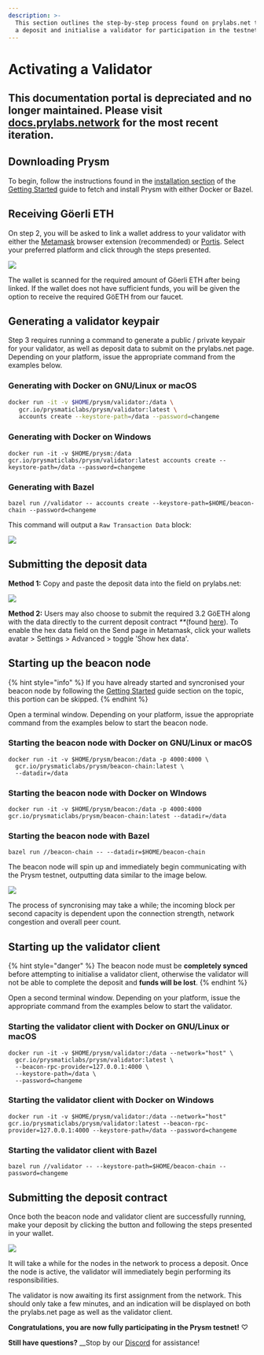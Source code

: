 ```yaml
---
description: >-
  This section outlines the step-by-step process found on prylabs.net to submit
  a deposit and initialise a validator for participation in the testnet.
---
```


# Activating a Validator

## This documentation portal is depreciated and no longer maintained. Please visit [docs.prylabs.network](https://docs.prylabs.network) for the most recent iteration.

## Downloading Prysm

To begin, follow the instructions found in the [installation section](./#installing-prysm) of the [Getting Started](./) guide to fetch and install Prysm with either Docker or Bazel.

## Receiving Göerli ETH

On step 2, you will be asked to link a wallet address to your validator with either the [Metamask](https://metamask.io/) browser extension \(recommended\) or [Portis](https://portis.io). Select your preferred platform and click through the steps presented.

![](.gitbook/assets/2%20%281%29.png)

The wallet is scanned for the required amount of Göerli ETH after being linked. If the wallet does not have sufficient funds, you will be given the option to receive the required GöETH from our faucet.

## Generating a validator keypair

Step 3 requires running a command to generate a public / private keypair for your validator, as well as deposit data to submit on the prylabs.net page. Depending on your platform, issue the appropriate command from the examples below.

### Generating with Docker on GNU/Linux or macOS

```bash
docker run -it -v $HOME/prysm/validator:/data \
   gcr.io/prysmaticlabs/prysm/validator:latest \
   accounts create --keystore-path=/data --password=changeme
```

### Generating with Docker on Windows

```text
docker run -it -v $HOME/prysm:/data gcr.io/prysmaticlabs/prysm/validator:latest accounts create --keystore-path=/data --password=changeme
```

### Generating with Bazel

```text
bazel run //validator -- accounts create --keystore-path=$HOME/beacon-chain --password=changeme
```

This command will output a `Raw Transaction Data` block:

![](https://blobscdn.gitbook.com/v0/b/gitbook-28427.appspot.com/o/assets%2F-LRNnKRqTm4z1mzdDqDF%2F-LuJpxGKxOpat8TfDxPP%2F-Lua3OVmMOefnzXXvdGq%2F4.png?alt=media&token=96459a93-055c-4bf1-a0af-07a900d7b47f)

## Submitting the deposit data

**Method 1:** Copy and paste the deposit data into the field on prylabs.net:

![](.gitbook/assets/77.png)

**Method 2:** Users may also choose to submit the required 3.2 GöETH along with the data directly to the current deposit contract _\*\*_\(found [here](https://prylabs.net/contract)\). To enable the hex data field on the Send page in Metamask, click your wallets avatar &gt; Settings &gt; Advanced &gt; toggle 'Show hex data'.

## Starting up the beacon node

{% hint style="info" %}
If you have already started and syncronised your beacon node by following the [Getting Started](./#connecting-to-the-testnet-running-a-beacon-node) guide section on the topic, this portion can be skipped.
{% endhint %}

Open a terminal window. Depending on your platform, issue the appropriate command from the examples below to start the beacon node.

### Starting the beacon node with Docker on GNU/Linux or macOS

```text
docker run -it -v $HOME/prysm/beacon:/data -p 4000:4000 \
  gcr.io/prysmaticlabs/prysm/beacon-chain:latest \
  --datadir=/data
```

### Starting the beacon node with Docker on WIndows

```text
docker run -it -v $HOME/prysm/beacon:/data -p 4000:4000 gcr.io/prysmaticlabs/prysm/beacon-chain:latest --datadir=/data
```

### Starting the beacon node with Bazel

```text
bazel run //beacon-chain -- --datadir=$HOME/beacon-chain
```

The beacon node will spin up and immediately begin communicating with the Prysm testnet, outputting data similar to the image below.

![](.gitbook/assets/9.png)

The process of syncronising may take a while; the incoming block per second capacity is dependent upon the connection strength, network congestion and overall peer count.

## Starting up the validator client

{% hint style="danger" %}
The beacon node must be **completely synced** before attempting to initialise a validator client, otherwise the validator will not be able to complete the deposit and **funds will be lost**.
{% endhint %}

Open a second terminal window. Depending on your platform, issue the appropriate command from the examples below to start the validator.

### Starting the validator client with Docker on GNU/Linux or macOS

```text
docker run -it -v $HOME/prysm/validator:/data --network="host" \
  gcr.io/prysmaticlabs/prysm/validator:latest \
  --beacon-rpc-provider=127.0.0.1:4000 \
  --keystore-path=/data \
  --password=changeme
```

### Starting the validator client with Docker on Windows

```text
docker run -it -v $HOME/prysm/validator:/data --network="host" gcr.io/prysmaticlabs/prysm/validator:latest --beacon-rpc-provider=127.0.0.1:4000 --keystore-path=/data --password=changeme
```

### Starting the validator client with Bazel

```text
bazel run //validator -- --keystore-path=$HOME/beacon-chain --password=changeme
```

## Submitting the deposit contract

Once both the beacon node and validator client are successfully running, make your deposit by clicking the button and following the steps presented in your wallet.

![](.gitbook/assets/5.png)

It will take a while for the nodes in the network to process a deposit. Once the node is active, the validator will immediately begin performing its responsibilities.

The validator is now awaiting its first assignment from the network. This should only take a few minutes, and an indication will be displayed on both the prylabs.net page as well as the validator client.

**Congratulations, you are now fully participating in the Prysm testnet!** ♡

**Still have questions?** \_\_Stop by our [Discord](https://discord.gg/KSA7rPr) for assistance!

